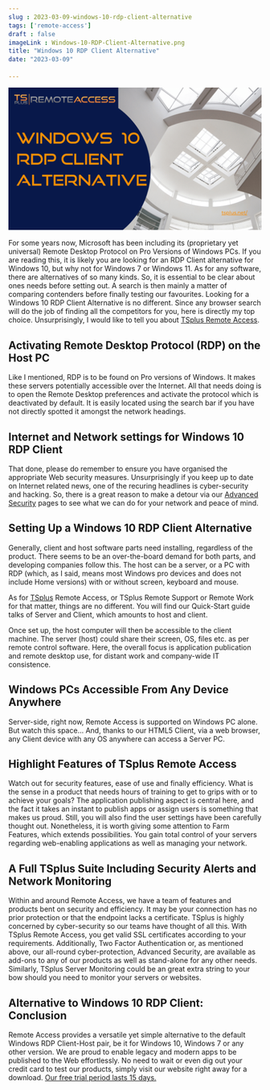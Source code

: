 ```yaml
---
slug : 2023-03-09-windows-10-rdp-client-alternative
tags: ['remote-access']
draft : false 
imageLink : Windows-10-RDP-Client-Alternative.png
title: "Windows 10 RDP Client Alternative"
date: "2023-03-09"

---
```


[![Article title "Windows 10 RDP Client Alternative", TSplus logo and link, illustrated by a picture of white high lobby ceiling with many skylights.](./images/Windows-10-RDP-Client-Alternative.png)](https://tsplus.net/remote-access/)

For some years now, Microsoft has been including its (proprietary yet universal) Remote Desktop Protocol on Pro Versions of Windows PCs. If you are reading this, it is likely you are looking for an RDP Client alternative for Windows 10, but why not for Windows 7 or Windows 11. As for any software, there are alternatives of so many kinds. So, it is essential to be clear about ones needs before setting out. A search is then mainly a matter of comparing contenders before finally testing our favourites. Looking for a Windows 10 RDP Client Alternative is no different. Since any browser search will do the job of finding all the competitors for you, here is directly my top choice. Unsurprisingly, I would like to tell you about [TSplus Remote Access](https://tsplus.net/remote-access/).

## Activating Remote Desktop Protocol (RDP) on the Host PC

Like I mentioned, RDP is to be found on Pro versions of Windows. It makes these servers potentially accessible over the Internet. All that needs doing is to open the Remote Desktop preferences and activate the protocol which is deactivated by default. It is easily located using the search bar if you have not directly spotted it amongst the network headings.

## Internet and Network settings for Windows 10 RDP Client

That done, please do remember to ensure you have organised the appropriate Web security measures. Unsurprisingly if you keep up to date on Internet related news, one of the recuring headlines is cyber-security and hacking. So, there is a great reason to make a detour via our [Advanced Security](https://tsplus.net/advanced-security/) pages to see what we can do for your network and peace of mind.

## Setting Up a Windows 10 RDP Client Alternative

Generally, client and host software parts need installing, regardless of the product. There seems to be an over-the-board demand for both parts, and developing companies follow this. The host can be a server, or a PC with RDP (which, as I said, means most Windows pro devices and does not include Home versions) with or without screen, keyboard and mouse.

As for [TSplus](https://tsplus.net/) Remote Access, or TSplus Remote Support or Remote Work for that matter, things are no different. You will find our Quick-Start guide talks of Server and Client, which amounts to host and client.

Once set up, the host computer will then be accessible to the client machine. The server (host) could share their screen, OS, files etc. as per remote control software. Here, the overall focus is application publication and remote desktop use, for distant work and company-wide IT consistence.

## Windows PCs Accessible From Any Device Anywhere

Server-side, right now, Remote Access is supported on Windows PC alone. But watch this space... And, thanks to our HTML5 Client, via a web browser, any Client device with any OS anywhere can access a Server PC.

## Highlight Features of TSplus Remote Access

Watch out for security features, ease of use and finally efficiency. What is the sense in a product that needs hours of training to get to grips with or to achieve your goals? The application publishing aspect is central here, and the fact it takes an instant to publish apps or assign users is something that makes us proud. Still, you will also find the user settings have been carefully thought out. Nonetheless, it is worth giving some attention to Farm Features, which extends possibilities. You gain total control of your servers regarding web-enabling applications as well as managing your network.

## A Full TSplus Suite Including Security Alerts and Network Monitoring

Within and around Remote Access, we have a team of features and products bent on security and efficiency. It may be your connection has no prior protection or that the endpoint lacks a certificate. TSplus is highly concerned by cyber-security so our teams have thought of all this. With TSplus Remote Access, you get valid SSL certificates according to your requirements. Additionally, Two Factor Authentication or, as mentioned above, our all-round cyber-protection, Advanced Security, are available as add-ons to any of our products as well as stand-alone for any other needs. Similarly, TSplus Server Monitoring could be an great extra string to your bow should you need to monitor your servers or websites.

## Alternative to Windows 10 RDP Client: Conclusion

Remote Access provides a versatile yet simple alternative to the default Windows RDP Client-Host pair, be it for Windows 10, Windows 7 or any other version. We are proud to enable legacy and modern apps to be published to the Web effortlessly. No need to wait or even dig out your credit card to test our products, simply visit our website right away for a download. [Our free trial period lasts 15 days.](https://tsplus.net/download/)
